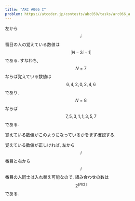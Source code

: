 ```yaml
---
title: "ARC #066 C"
problem: https://atcoder.jp/contests/abc050/tasks/arc066_a
---
```

左から $$ i $$ 番目の人の覚えている数値は $$ \vert N-2i+1 \vert $$ である. すなわち, $$ N = 7 $$ ならば覚えている数値は $$ 6, 4 ,2, 0, 2, 4, 6 $$ であり, $$ N = 8 $$ ならば $$ 7, 5, 3, 1, 1, 3, 5, 7 $$ である.

覚えている数値がこのようになっているかをまず確認する.

覚えている数値が正しければ, 左から $$ i $$ 番目と右から $$ i $$ 番目の人同士は入れ替え可能なので, 組み合わせの数は $$ 2^{\lfloor N/2 \rfloor} $$ である.
